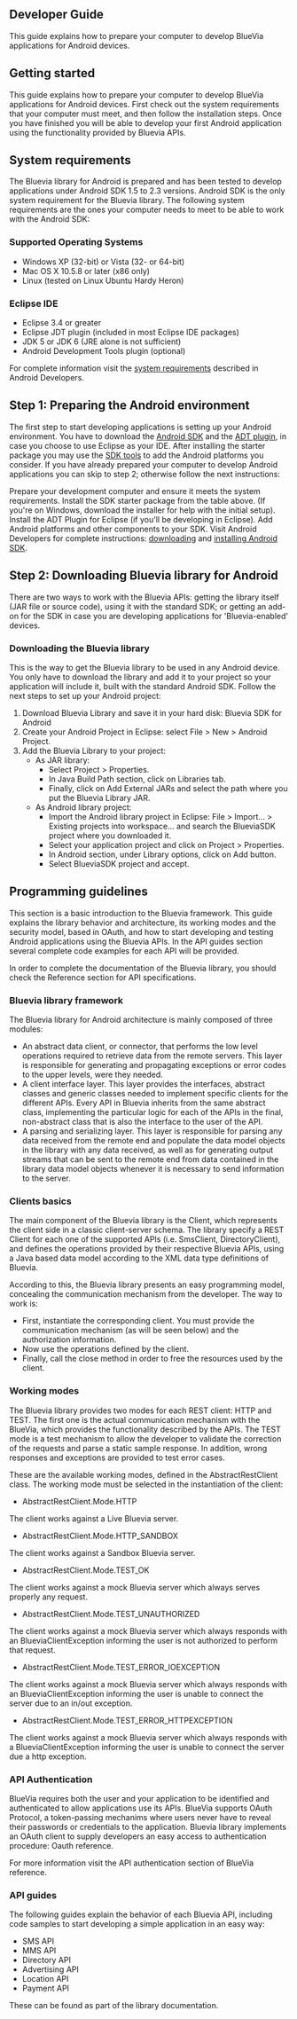## Developer Guide ##

This guide explains how to prepare your computer to develop BlueVia applications for Android devices.

## Getting started ##

This guide explains how to prepare your computer to develop BlueVia applications for Android devices. First check out the system requirements that your computer must meet, and then follow the installation steps. Once you have finished you will be able to develop your first Android application using the functionality provided by Bluevia APIs.

## System requirements ##

The Bluevia library for Android is prepared and has been tested to develop applications under Android SDK 1.5 to 2.3 versions. Android SDK is the only system requirement for the Bluevia library. The following system requirements are the ones your computer needs to meet to be able to work with the Android SDK:

### Supported Operating Systems ###

- Windows XP (32-bit) or Vista (32- or 64-bit)
- Mac OS X 10.5.8 or later (x86 only)
- Linux (tested on Linux Ubuntu Hardy Heron)

### Eclipse IDE ###

- Eclipse 3.4 or greater
- Eclipse JDT plugin (included in most Eclipse IDE packages)
- JDK 5 or JDK 6 (JRE alone is not sufficient)
- Android Development Tools plugin (optional)

For complete information visit the [system requirements](http://developer.android.com/sdk/requirements.html) described in Android Developers.

## Step 1: Preparing the Android environment ##

The first step to start developing applications is setting up your Android environment. You have to download the [Android SDK](http://developer.android.com/sdk/index.html) and the [ADT plugin](http://developer.android.com/sdk/eclipse-adt.html), in case you choose to use Eclipse as your IDE. After installing the starter package you may use the [SDK tools](http://developer.android.com/sdk/adding-components.html) to add the Android platforms you consider. If you have already prepared your computer to develop Android applications you can skip to step 2; otherwise follow the next instructions:

Prepare your development computer and ensure it meets the system requirements.
Install the SDK starter package from the table above. (If you're on Windows, download the installer for help with the initial setup).
Install the ADT Plugin for Eclipse (if you'll be developing in Eclipse).
Add Android platforms and other components to your SDK.
Visit Android Developers for complete instructions: [downloading](http://developer.android.com/sdk/index.html) and [installing Android SDK](http://developer.android.com/sdk/installing.html).

## Step 2: Downloading Bluevia library for Android ##

There are two ways to work with the Bluevia APIs: getting the library itself (JAR file or source code), using it with the standard SDK; or getting an add-on for the SDK in case you are developing applications for 'Bluevia-enabled' devices.

### Downloading the Bluevia library ###

This is the way to get the Bluevia library to be used in any Android device. You only have to download the library and add it to your project so your application will include it, built with the standard Android SDK. Follow the next steps to set up your Android project:

1. Download Bluevia Library and save it in your hard disk: Bluevia SDK for Android
2. Create your Android Project in Eclipse: select File > New > Android Project.
3. Add the Bluevia Library to your project:
    - As JAR library:
        - Select Project > Properties.
        - In Java Build Path section, click on Libraries tab.
        - Finally, click on Add External JARs and select the path where you put the Bluevia Library JAR.
    - As Android library project:
        - Import the Android library project in Eclipse: 
          File > Import... > Existing projects into workspace... and search the BlueviaSDK project where you downloaded it.
        - Select your application project and click on Project > Properties.
         - In Android section, under Library options, click on Add button.
         - Select BlueviaSDK project and accept.

## Programming guidelines ##

This section is a basic introduction to the Bluevia framework. This guide explains the library behavior and architecture, its working modes and the security model, based in OAuth, and how to start developing and testing Android applications using the Bluevia APIs. In the API guides section several complete code examples for each API will be provided.

In order to complete the documentation of the Bluevia library, you should check the Reference section for API specifications.

### Bluevia library framework ###

The Bluevia library for Android architecture is mainly composed of three modules:

- An abstract data client, or connector, that performs the low level operations required to retrieve data from the remote servers. This layer is responsible for generating and propagating exceptions or error codes to the upper levels, were they needed.
- A client interface layer. This layer provides the interfaces, abstract classes and generic classes needed to implement specific clients for the different APIs. Every API in Bluevia inherits from the same abstract class, implementing the particular logic for each of the APIs in the final, non-abstract class that is also the interface to the user of the API.
- A parsing and serializing layer. This layer is responsible for parsing any data received from the remote end and populate the data model objects in the library with any data received, as well as for generating output streams that can be sent to the remote end from data contained in the library data model objects whenever it is necessary to send information to the server.

### Clients basics ###

The main component of the Bluevia library is the Client, which represents the client side in a classic client-server schema. The library specify a REST Client for each one of the supported APIs (i.e. SmsClient, DirectoryClient), and defines the operations provided by their respective Bluevia APIs, using a Java based data model according to the XML data type definitions of Bluevia.

According to this, the Bluevia library presents an easy programming model, concealing the communication mechanism from the developer. The way to work is:

- First, instantiate the corresponding client. You must provide the communication mechanism (as will be seen below) and the authorization information.
- Now use the operations defined by the client.
- Finally, call the close method in order to free the resources used by the client.

### Working modes ###

The Bluevia library provides two modes for each REST client: HTTP and TEST. The first one is the actual communication mechanism with the BlueVia, which provides the functionality described by the APIs. The TEST mode is a test mechanism to allow the developer to validate the correction of the requests and parse a static sample response. In addition, wrong responses and exceptions are provided to test error cases.

These are the available working modes, defined in the AbstractRestClient class. The working mode must be selected in the instantiation of the client:

- AbstractRestClient.Mode.HTTP 

The client works against a Live Bluevia server.

- AbstractRestClient.Mode.HTTP_SANDBOX 

The client works against a Sandbox Bluevia server.

- AbstractRestClient.Mode.TEST_OK 

The client works against a mock Bluevia server which always serves properly any request.

- AbstractRestClient.Mode.TEST_UNAUTHORIZED 

The client works against a mock Bluevia server which always responds with an BlueviaClientException informing the user is not authorized to perform that request.

- AbstractRestClient.Mode.TEST_ERROR_IOEXCEPTION 

The client works against a mock Bluevia server which always responds with an BlueviaClientException informing the user is unable to connect the server due to an in/out exception.

- AbstractRestClient.Mode.TEST_ERROR_HTTPEXCEPTION 

The client works against a mock Bluevia server which always responds with a BlueviaClientException informing the user is unable to connect the server due a http exception.

### API Authentication ###

BlueVia requires both the user and your application to be identified and authenticated to allow applications use its APIs. BlueVia supports OAuth Protocol, a token-passing mechanims where users never have to reveal their passwords or credentials to the application. Bluevia library implements an OAuth client to supply developers an easy access to authentication procedure: Oauth reference.

For more information visit the API authentication section of BlueVia reference.

### API guides ###

The following guides explain the behavior of each Bluevia API, including code samples to start developing a simple application in an easy way:

- SMS API
- MMS API
- Directory API
- Advertising API
- Location API
- Payment API

These can be found as part of the library documentation.
